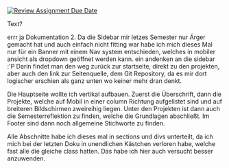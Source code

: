 [![Review Assignment Due Date](https://classroom.github.com/assets/deadline-readme-button-22041afd0340ce965d47ae6ef1cefeee28c7c493a6346c4f15d667ab976d596c.svg)](https://classroom.github.com/a/yqeFQCSs)

Text?

errr ja Dokumentation 2. Da die Sidebar mir letzes Semester nur Ärger gemacht hat und auch einfach nicht fitting war habe ich mich dieses Mal nur für ein Banner mit einem Nav system entschieden, welches in mobiler ansicht als dropdown geöffnet werden kann. ein andenken an die sidebar :'P Darin findet man den weg zurück zur startseite, direkt zu den projekten, aber auch den link zur Seitenquelle, dem Git Repository, da es mir dort logischer erschien als ganz unten wo keiner mehr dran denkt.

Die Hauptseite wollte ich vertikal aufbauen. Zuerst die Überschrift, dann die Projekte, welche auf Mobil in einer column Richtung aufgelistet sind und auf breiteren Bildschirmen zweireihig liegen. Unter den Projekten ist dann auch die Semesterreflektion zu finden, welche die Grundlagen abschließt. Im Footer sind dann noch allgemeine Stichworte zu finden.

Alle Abschnitte habe ich dieses mal in sections und divs unterteilt, da ich mich bei der letzten Doku in unendlichen Kästchen verloren habe, welche fast alle die gleiche class hatten. Das habe ich hier auch versucht besser anzuwenden.